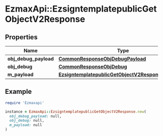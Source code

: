 # EzmaxApi::EzsigntemplatepublicGetObjectV2Response

## Properties

| Name | Type | Description | Notes |
| ---- | ---- | ----------- | ----- |
| **obj_debug_payload** | [**CommonResponseObjDebugPayload**](CommonResponseObjDebugPayload.md) |  |  |
| **obj_debug** | [**CommonResponseObjDebug**](CommonResponseObjDebug.md) |  | [optional] |
| **m_payload** | [**EzsigntemplatepublicGetObjectV2ResponseMPayload**](EzsigntemplatepublicGetObjectV2ResponseMPayload.md) |  |  |

## Example

```ruby
require 'Ezmaxapi'

instance = EzmaxApi::EzsigntemplatepublicGetObjectV2Response.new(
  obj_debug_payload: null,
  obj_debug: null,
  m_payload: null
)
```

